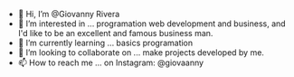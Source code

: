- 👋 Hi, I’m @Giovanny Rivera
- 👀 I’m interested in ... programation web development and business, and I'd like to be an excellent and famous business man.
- 🌱 I’m currently learning ... basics programation
- 💞️ I’m looking to collaborate on ... make projects developed by me.
- 📫 How to reach me ... on Instagram: @giovaanny

<!---
Giovanny0710/Giovanny0710 is a ✨ special ✨ repository because its `README.md` (this file) appears on your GitHub profile.
You can click the Preview link to take a look at your changes.
--->
